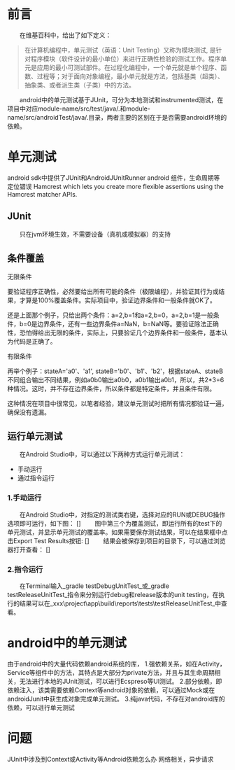 # 前言
　　在维基百科中，给出了如下定义：
>在计算机编程中，单元测试（英语：Unit Testing）又称为模块测试, 是针对程序模块（软件设计的最小单位）来进行正确性检验的测试工作。程序单元是应用的最小可测试部件。在过程化编程中，一个单元就是单个程序、函数、过程等；对于面向对象编程，最小单元就是方法，包括基类（超类）、抽象类、或者派生类（子类）中的方法。  

　　android中的单元测试基于JUnit，可分为本地测试和instrumented测试，在项目中对应module-name/src/test/java/.和module-name/src/androidTest/java/.目录，两者主要的区别在于是否需要android环境的依赖。
# 单元测试
android sdk中提供了JUnit和AndroidJUnitRunner
android 组件，生命周期等
定位错误
Hamcrest
which lets you create more flexible assertions using the Hamcrest matcher APIs.

## JUnit
　　只在jvm环境生效，不需要设备（真机或模拟器）的支持

## 条件覆盖
无限条件

要验证程序正确性，必然要给出所有可能的条件（极限编程），并验证其行为或结果，才算是100%覆盖条件。实际项目中，验证边界条件和一般条件就OK了。

还是上面那个例子，只给出两个条件：a=2,b=1和a=2,b=0，a=2,b=1是一般条件，b=0是边界条件，还有一些边界条件a=NaN，b=NaN等。要验证除法正确性，恐怕得给出无限的条件，实际上，只要验证几个边界条件和一般条件，基本认为代码是正确了。

有限条件

再举个例子：stateA='a0'、'a1', stateB='b0'、'b1'、'b2'，根据stateA、stateB不同组合输出不同结果，例如a0b0输出a0b0，a0b1输出a0b1，所以，共2*3=6种情况。这时，并不存在边界条件，所以条件都是特定条件，并且条件有限。

这种情况在项目中很常见，以笔者经验，建议单元测试时把所有情况都验证一遍，确保没有遗漏。

## 运行单元测试
　　在Android Studio中，可以通过以下两种方式运行单元测试：
- 手动运行
- 通过指令运行

### 1.手动运行
　　在Android Studio中，对指定的测试类右键，选择对应的RUN或DEBUG操作选项即可运行，如下图：
[]
　　图中第三个为覆盖测试，即运行所有的test下的单元测试，并显示单元测试的覆盖率。如果需要保存测试结果，可以在结果框中点击Export Test Results按钮:
[]
　　结果会被保存到项目的目录下，可以通过浏览器打开查看：
[]

### 2.指令运行
　　在Terminal输入_gradle testDebugUnitTest_或_gradle testReleaseUnitTest_指令来分别运行debug和release版本的unit testing，在执行的结果可以在_xxx\project\app\build\reports\tests\testReleaseUnitTest_中查看。

# android中的单元测试
由于android中的大量代码依赖android系统的库，
1.强依赖关系，如在Activity，Service等组件中的方法，其特点是大部分为private方法，并且与其生命周期相关，无法进行本地的JUnit测试，可以进行Ecspreso等UI测试。
2.部分依赖，即依赖注入，该类需要依赖Context等android对象的依赖，可以通过Mock或在androidJunit中获生成对象完成单元测试。
3.纯java代码，不存在对android库的依赖，可以进行单元测试

# 问题
JUnit中涉及到Context或Activity等Android依赖怎么办
网络相关，异步请求